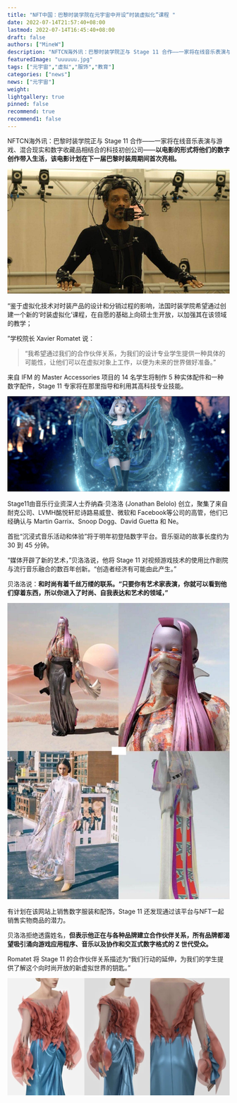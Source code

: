 ```yaml
---
title: "NFT中国：巴黎时装学院在元宇宙中开设“时装虚拟化”课程 "
date: 2022-07-14T21:57:40+08:00
lastmod: 2022-07-14T16:45:40+08:00
draft: false
authors: ["MineW"]
description: "NFTCN海外讯：巴黎时装学院正与 Stage 11 合作——一家将在线音乐表演与游戏、混合现实和数字收藏品相结合的科技初创公司——以电影的形式将他们的数字创作带入生活，该电影计划在下一届巴黎时装周期间首次亮相。"
featuredImage: "uuuuuu.jpg"
tags: ["元宇宙","虚拟","服饰","教育"]
categories: ["news"]
news: ["元宇宙"]
weight: 
lightgallery: true
pinned: false
recommend: true
recommend1: false
---
```


NFTCN海外讯：巴黎时装学院正与 Stage 11 合作——一家将在线音乐表演与游戏、混合现实和数字收藏品相结合的科技初创公司——**以电影的形式将他们的数字创作带入生活，该电影计划在下一届巴黎时装周期间首次亮相。**

![18e9e31afe084e5f9613bee3030c7e70](18e9e31afe084e5f9613bee3030c7e70.jpeg)

“鉴于虚拟化技术对时装产品的设计和分销过程的影响，法国时装学院希望通过创建一个新的‘时装虚拟化’课程，在自愿的基础上向硕士生开放，以加强其在该领域的教学；

”学校院长 Xavier Romatet 说：

> “我希望通过我们的合作伙伴关系，为我们的设计专业学生提供一种具体的可能性，让他们可以在虚拟对象上工作，以便为未来的世界做好准备。”

来自 IFM 的 Master Accessories 项目的 14 名学生将制作 5 种实体配件和一种数字配件，Stage 11 专家将在那里指导和利用其高科技专业技能。

![5c2a2aaeaa8544e7b5a77f7bf790a259](5c2a2aaeaa8544e7b5a77f7bf790a259.png)

Stage11由音乐行业资深人士乔纳森·贝洛洛 (Jonathan Belolo) 创立，聚集了来自耐克公司、LVMH酩悦轩尼诗路易威登、微软和 Facebook等公司的高管，他们已经确认与 Martin Garrix、Snoop Dogg、David Guetta 和 Ne。

首批“沉浸式音乐活动和体验”将于明年初登陆数字平台。音乐驱动的故事长度约为 30 到 45 分钟。

“媒体开辟了新的艺术，”贝洛洛说，他将 Stage 11 对视频游戏技术的使用比作剧院与流行音乐融合的数百年创新。“创造者经济有可能由此产生。”

贝洛洛说：**和时尚有着千丝万缕的联系。“只要你有艺术家表演，你就可以看到他们穿着东西，所以你进入了时尚、自我表达和艺术的领域，”**

![24781730e2ef4577b77511ea891ce7e8](24781730e2ef4577b77511ea891ce7e8.jpeg)

有计划在该网站上销售数字服装和配饰，Stage 11 还发现通过该平台与NFT一起销售实物商品的潜力。

贝洛洛拒绝透露姓名，**但表示他正在与各种品牌建立合作伙伴关系，所有品牌都渴望吸引涌向游戏应用程序、音乐以及协作和交互式数字格式的 Z 世代受众。**

Romatet 将 Stage 11 的合作伙伴关系描述为“我们行动的延伸，为我们的学生提供了解这个向时尚开放的新虚拟世界的钥匙。”

![fsdhawrhyq451352gwavsdv](fsdhawrhyq451352gwavsdv.jpg)

